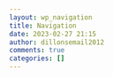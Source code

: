 ```yaml
---
layout: wp_navigation
title: Navigation
date: 2023-02-27 21:15
author: dillonsemail2012
comments: true
categories: []
---
```

<!-- wp:navigation-link {"label":"About","type":"page","id":11,"url":"https://dillonsmith57.wordpress.com/about/","kind":"post-type","isTopLevelLink":true} /-->

<!-- wp:navigation-link {"label":"Contact","type":"page","id":10,"url":"https://dillonsmith57.wordpress.com/contact/","kind":"post-type","isTopLevelLink":true} /-->

<!-- wp:navigation-link {"label":"Engineering Projects","type":"category","id":1128014,"url":"https://dillonsmith57.wordpress.com/category/engineering-projects/","kind":"taxonomy"} /-->

<!-- wp:navigation-link {"label":"Creativity","type":"category","id":789,"url":"https://dillonsmith57.wordpress.com/category/creativity/","kind":"taxonomy"} /-->

<!-- wp:navigation-link {"label":"Reviews","type":"category","id":45335,"url":"https://dillonsmith57.wordpress.com/category/media-reviews/","kind":"taxonomy"} /-->
